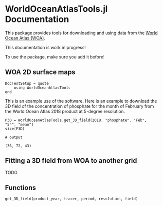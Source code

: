 # WorldOceanAtlasTools.jl Documentation

This package provides tools for downloading and using data from the [World Ocean Atlas (WOA)](https://en.wikipedia.org/wiki/World_Ocean_Atlas).

This documentation is work in progress!

To use the package, make sure you add it before!

## WOA 2D surface maps

```@meta
DocTestSetup = quote
    using WorldOceanAtlasTools
end
```

This is an example use of the software.
Here is an example to download the 3D field of the concentration of phosphate for the month of February from the World Ocean Atlas 2018 product at 5-degree resolution.

```jldoctest usage
P3D = WorldOceanAtlasTools.get_3D_field(2018, "phosphate", "Feb", "5°", "mean")
size(P3D)

# output

(36, 72, 43)
```

## Fitting a 3D field from WOA to another grid

TODO

## Functions

```@docs
get_3D_field(product_year, tracer, period, resolution, field)
```
